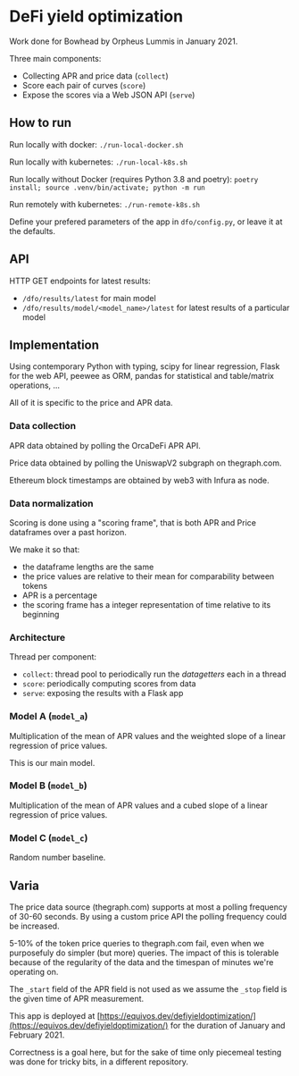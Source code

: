 # DeFi yield optimization

Work done for Bowhead by Orpheus Lummis in January 2021.

Three main components:

- Collecting APR and price data (`collect`)
- Score each pair of curves (`score`)
- Expose the scores via a Web JSON API (`serve`)


## How to run

Run locally with docker: `./run-local-docker.sh`

Run locally with kubernetes: `./run-local-k8s.sh`

Run locally without Docker (requires Python 3.8 and poetry): `poetry install; source .venv/bin/activate; python -m run`

Run remotely with kubernetes: `./run-remote-k8s.sh`

Define your prefered parameters of the app in `dfo/config.py`, or leave it at the defaults.


## API

HTTP GET endpoints for latest results:

- `/dfo/results/latest` for main model
- `/dfo/results/model/<model_name>/latest` for latest results of a particular model


## Implementation

Using contemporary Python with typing, scipy for linear regression, Flask for the web API, peewee as ORM, pandas for statistical and table/matrix operations, ...

All of it is specific to the price and APR data.


### Data collection

APR data obtained by polling the OrcaDeFi APR API.

Price data obtained by polling the UniswapV2 subgraph on thegraph.com.

Ethereum block timestamps are obtained by web3 with Infura as node.


### Data normalization

Scoring is done using a "scoring frame", that is both APR and Price dataframes over a past horizon.

We make it so that:

- the dataframe lengths are the same
- the price values are relative to their mean for comparability between tokens
- APR is a percentage
- the scoring frame has a integer representation of time relative to its beginning


### Architecture

Thread per component:
- `collect`: thread pool to periodically run the *datagetters* each in a thread
- `score`: periodically computing scores from data
- `serve`: exposing the results with a Flask app

### Model A (`model_a`)

Multiplication of the mean of APR values and the weighted slope of a linear regression of price values.

This is our main model.

### Model B (`model_b`)

Multiplication of the mean of APR values and a cubed slope of a linear regression of price values.

### Model C (`model_c`)

Random number baseline.


## Varia

The price data source (thegraph.com) supports at most a polling frequency of 30-60 seconds. By using a custom price API the polling frequency could be increased.

5-10% of the token price queries to thegraph.com fail, even when we purposefuly do simpler (but more) queries. The impact of this is tolerable because of the regularity of the data and the timespan of minutes we're operating on.

The `_start` field of the APR field is not used as we assume the `_stop` field is the given time of APR measurement.

This app is deployed at [https://equivos.dev/defiyieldoptimization/](https://equivos.dev/defiyieldoptimization/) for the duration of January and February 2021.

Correctness is a goal here, but for the sake of time only piecemeal testing was done for tricky bits, in a different repository.